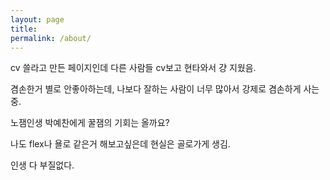 ```yaml
---
layout: page
title:
permalink: /about/
---
```


cv 쓸라고 만든 페이지인데 다른 사람들 cv보고 현타와서 걍 지웠음.

겸손한거 별로 안좋아하는데, 나보다 잘하는 사람이 너무 많아서 강제로 겸손하게 사는 중. 

노잼인생 박예찬에게 꿀잼의 기회는 올까요?

나도 flex나 욜로 같은거 해보고싶은데 현실은 골로가게 생김. 

인생 다 부질없다. 